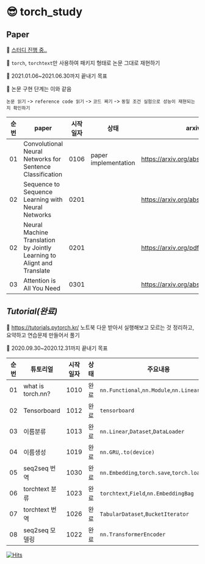 # 😎 torch_study

## Paper
🍟 [스터디 진행 중..](https://www.notion.so/kickoff-6634847c450741a68c1be736f102ecdd) 

🍕 `torch`, `torchtext`만 사용하여 패키지 형태로 논문 그대로 재현하기  

🍔 2021.01.06~2021.06.30까지 끝내기 목표

🌮 논문 구현 단계는 이와 같음

`논문 읽기` -> `reference code 읽기` -> `코드 짜기` -> `동일 조건 실험으로 성능이 재현되는지 확인하기`

|순번|paper|시작일자|상태|arxiv|code reference|
|:--:|----|----|----|----|----|
|01|Convolutional Neural Networks for Sentence Classification|0106|paper implementation|https://arxiv.org/abs/1408.5882|https://github.com/bentrevett/pytorch-sentiment-analysis/blob/master/4%20-%20Convolutional%20Sentiment%20Analysis.ipynb|
|02|Sequence to Sequence Learning with Neural Networks|0201||https://arxiv.org/abs/1409.3215|https://github.com/bentrevett/pytorch-seq2seq/blob/master/1%20-%20Sequence%20to%20Sequence%20Learning%20with%20Neural%20Networks.ipynb|
|02|Neural Machine Translation by Jointly Learning to Alignt and Translate|0201||https://arxiv.org/pdf/1409.0473.pdf|https://github.com/bentrevett/pytorch-seq2seq/blob/master/3%20-%20Neural%20Machine%20Translation%20by%20Jointly%20Learning%20to%20Align%20and%20Translate.ipynb|
|03|Attention is All You Need|0301||https://arxiv.org/abs/1706.03762|https://github.com/bentrevett/pytorch-seq2seq/blob/master/6%20-%20Attention%20is%20All%20You%20Need.ipynb|



## *Tutorial(완료)* 
🍕 https://tutorials.pytorch.kr/ 노트북 다운 받아서 실행해보고 모르는 것 정리하고, 요약하고 연습문제 만들어서 풀기 

🍔 2020.09.30~2020.12.31까지 끝내기 목표 

|순번|튜토리얼|시작일자|상태|주요내용|링크|
|:--:|----|:---:|:----:|----|----|
|01|what is torch.nn?|1010|완료|`nn.Functional`,`nn.Module`,`nn.Linear`,`optim`|https://tutorials.pytorch.kr/beginner/nn_tutorial.html|
|02|Tensorboard|1012|완료|`tensorboard`|https://tutorials.pytorch.kr/intermediate/tensorboard_tutorial.html|
|03|이름분류|1013|완료|`nn.Linear`,`Dataset`,`DataLoader`|https://tutorials.pytorch.kr/intermediate/char_rnn_classification_tutorial.html|
|04|이름생성|1019|완료|`nn.GRU`,`.to(device)`|https://tutorials.pytorch.kr/intermediate/char_rnn_generation_tutorial.html|
|05|seq2seq 번역|1030|완료|`nn.Embedding`,`torch.save`,`torch.load`|https://tutorials.pytorch.kr/intermediate/seq2seq_translation_tutorial.html|
|06|torchtext 분류|1023|완료|`torchtext`,`Field`,`nn.EmbeddingBag`|https://tutorials.pytorch.kr/beginner/text_sentiment_ngrams_tutorial.html|
|07|torchtext 번역|1026|완료|`TabularDataset`,`BucketIterator`|https://tutorials.pytorch.kr/beginner/torchtext_translation_tutorial.html|
|08|seq2seq 모델링|1022|완료|`nn.TransformerEncoder`|https://tutorials.pytorch.kr/beginner/transformer_tutorial.html|


[![Hits](https://hits.seeyoufarm.com/api/count/incr/badge.svg?url=https%3A%2F%2Fgithub.com%2Flong8v%2F&count_bg=%2379C83D&title_bg=%23555555&icon=&icon_color=%23E7E7E7&title=hits&edge_flat=false)](https://hits.seeyoufarm.com)   
